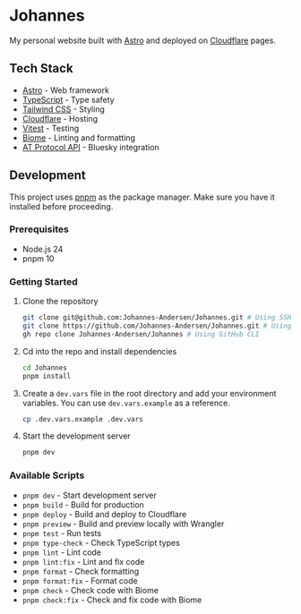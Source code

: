 # Johannes

My personal website built with [Astro](https://astro.build/) and deployed on [Cloudflare](https://www.cloudflare.com/) pages.

## Tech Stack

- [Astro](https://astro.build/) - Web framework
- [TypeScript](https://www.typescriptlang.org/) - Type safety
- [Tailwind CSS](https://tailwindcss.com/) - Styling
- [Cloudflare](https://www.cloudflare.com/) - Hosting
- [Vitest](https://vitest.dev/) - Testing
- [Biome](https://biomejs.dev/) - Linting and formatting
- [AT Protocol API](https://atproto.com/) - Bluesky integration

## Development

This project uses [pnpm](https://pnpm.io/) as the package manager. Make sure you have it installed before proceeding.

### Prerequisites

- Node.js 24
- pnpm 10

### Getting Started

1. Clone the repository
   ```bash
   git clone git@github.com:Johannes-Andersen/Johannes.git # Using SSH
   git clone https://github.com/Johannes-Andersen/Johannes.git # Using HTTPS
   gh repo clone Johannes-Andersen/Johannes # Using GitHub CLI
   ```

2. Cd into the repo and install dependencies
   ```bash
   cd Johannes
   pnpm install
   ```

3. Create a `dev.vars` file in the root directory and add your environment variables. You can use `dev.vars.example` as a reference.
    ```bash
    cp .dev.vars.example .dev.vars
    ```

4. Start the development server
   ```bash
   pnpm dev
   ```

### Available Scripts

- `pnpm dev` - Start development server
- `pnpm build` - Build for production
- `pnpm deploy` - Build and deploy to Cloudflare
- `pnpm preview` - Build and preview locally with Wrangler
- `pnpm test` - Run tests
- `pnpm type-check` - Check TypeScript types
- `pnpm lint` - Lint code
- `pnpm lint:fix` - Lint and fix code
- `pnpm format` - Check formatting
- `pnpm format:fix` - Format code
- `pnpm check` - Check code with Biome
- `pnpm check:fix` - Check and fix code with Biome
